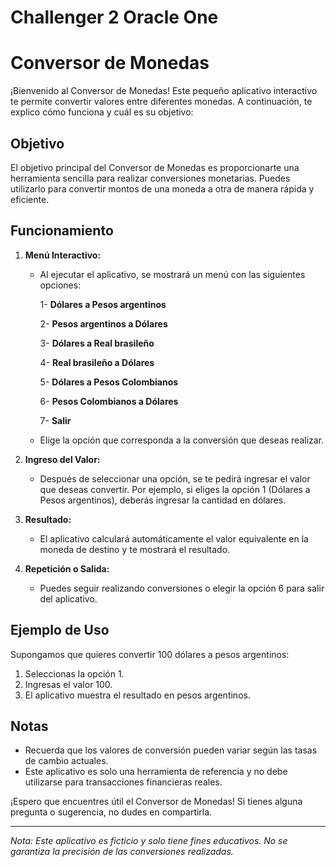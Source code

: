 # Challenger 2 Oracle One

# Conversor de Monedas

¡Bienvenido al Conversor de Monedas! Este pequeño aplicativo interactivo te permite convertir valores entre diferentes monedas. A continuación, te explico cómo funciona y cuál es su objetivo:

## Objetivo
El objetivo principal del Conversor de Monedas es proporcionarte una herramienta sencilla para realizar conversiones monetarias. Puedes utilizarlo para convertir montos de una moneda a otra de manera rápida y eficiente.

## Funcionamiento
1. **Menú Interactivo:**
   - Al ejecutar el aplicativo, se mostrará un menú con las siguientes opciones:
  
     1- **Dólares a Pesos argentinos**
     
     2- **Pesos argentinos a Dólares**

     3- **Dólares a Real brasileño**
     
     4- **Real brasileño a Dólares**
     
     5- **Dólares a Pesos Colombianos**
     
     6- **Pesos Colombianos a Dólares**
     
     7- **Salir**
     
   - Elige la opción que corresponda a la conversión que deseas realizar.

3. **Ingreso del Valor:**
   - Después de seleccionar una opción, se te pedirá ingresar el valor que deseas convertir. Por ejemplo, si eliges la opción 1 (Dólares a Pesos argentinos), deberás ingresar la cantidad en dólares.

4. **Resultado:**
   - El aplicativo calculará automáticamente el valor equivalente en la moneda de destino y te mostrará el resultado.

5. **Repetición o Salida:**
   - Puedes seguir realizando conversiones o elegir la opción 6 para salir del aplicativo.

## Ejemplo de Uso
Supongamos que quieres convertir 100 dólares a pesos argentinos:
1. Seleccionas la opción 1.
2. Ingresas el valor 100.
3. El aplicativo muestra el resultado en pesos argentinos.

## Notas
- Recuerda que los valores de conversión pueden variar según las tasas de cambio actuales.
- Este aplicativo es solo una herramienta de referencia y no debe utilizarse para transacciones financieras reales.

¡Espero que encuentres útil el Conversor de Monedas! Si tienes alguna pregunta o sugerencia, no dudes en compartirla.

---

*Nota: Este aplicativo es ficticio y solo tiene fines educativos. No se garantiza la precisión de las conversiones realizadas.*
